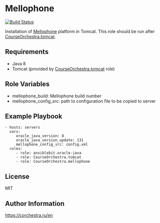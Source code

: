 Mellophone
=========

[![Build Status](https://ci.corchestra.ru/buildStatus/icon?job=mellophoneansible/master)](https://ci.corchestra.ru/job/mellophoneansible/job/master/)

Installation of [Mellophone](https://corchestra.ru/wiki/index.php?title=Mellophone) platform in Tomcat. This role should be run after [CourseOrchestra.tomcat](https://galaxy.ansible.com/CourseOrchestra/tomcat/).

Requirements
------------

* Java 8
* Tomcat (provided by [CourseOrchestra.tomcat](https://galaxy.ansible.com/CourseOrchestra/tomcat/) role)


Role Variables
--------------

* mellophone_build: Mellophone build number
* mellophone_config_src: path to configuration file to be copied to server

Example Playbook
----------------

    - hosts: servers
      vars:
         oracle_java_version: 8
         oracle_java_version_update: 131
         mellophone_config_src: config.xml
      roles:
         - role: ansiblebit.oracle-java
         - role: CourseOrchestra.tomcat
         - role: CourseOrchestra.mellophone

License
-------

MIT

Author Information
------------------

https://corchestra.ru/en
